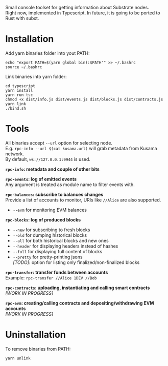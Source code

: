 Small console toolset for getting information about Substrate nodes.\
Right now, implemented in Typescript. In future, it is going to be ported to Rust with subxt.

# Installation

Add yarn binaries folder into yout PATH:
```
echo "export PATH=$(yarn global bin):$PATH'" >> ~/.bashrc
source ~/.bashrc
```

Link binaries into yarn folder:
```
cd typescript
yarn install
yarn run tsc
chmod +x dist/info.js dist/events.js dist/blocks.js dist/contracts.js
yarn link
./bind.sh
```

# Tools

All binaries accept `--url` option for selecting node.\
E.g. `rpc-info --url $(cat kusama.url)` will grab metadata from Kusama network.\
By default, `ws://127.0.0.1:9944` is used.

**`rpc-info`: metadata and couple of other bits**


**`rpc-events`: log of emitted events**\
Any argument is treated as module name to filter events with.


**`rpc-balances`: subscribe to balances changes**\
Provide a list of accounts to monitor, URIs like `//Alice` are also supported.
* `--evm` for monitoring EVM balances


**`rpc-blocks`: log of produced blocks**
* `--new` for subscribing to fresh blocks
* `--old` for dumping historical blocks
* `--all` for both historical blocks and new ones
* `--header` for displaying headers instead of hashes
* `--full` for displaying full content of blocks
* `--pretty` for pretty-printing jsons\
*[TODO]*: option for listing only finalized/non-finalized blocks


**`rpc-transfer`: transfer funds between accounts**\
Example: `rpc-transfer //Alice 1DEV //Bob`


**`rpc-contracts`: uploading, instantiating and calling smart contracts**\
*[WORK IN PROGRESS]*


**`rpc-evm`: creating/calling contracts and depositing/withdrawing EVM accounts**\
*[WORK IN PROGRESS]* 

# Uninstallation

To remove binaries from PATH:
```
yarn unlink
```
